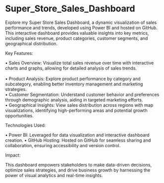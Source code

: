 # Super_Store_Sales_Dashboard
Explore my Super Store Sales Dashboard, a dynamic visualization of sales performance and trends, developed using Power BI and hosted on GitHub. 
This interactive dashboard provides valuable insights into key metrics, including sales revenue, product categories, customer segments, and geographical distribution.

Key Features:

• Sales Overview: Visualize total sales revenue over time with interactive charts and graphs, allowing for detailed analysis of sales trends.<br>       
• Product Analysis: Explore product performance by category and subcategory, enabling better inventory management and marketing strategies.<br>
• Customer Segmentation: Understand customer behavior and preferences through demographic analysis, aiding in targeted marketing efforts.<br>
• Geographical Insights: View sales distribution across regions with map visualizations, identifying high-performing areas and potential growth opportunities.<br>

Technologies Used:

• Power BI: Leveraged for data visualization and interactive dashboard creation.
• GitHub Hosting: Hosted on GitHub for seamless sharing and collaboration, ensuring accessibility and version control.

Impact:

This dashboard empowers stakeholders to make data-driven decisions, optimize sales strategies, and drive business growth by harnessing the power of visual analytics and real-time insights.
